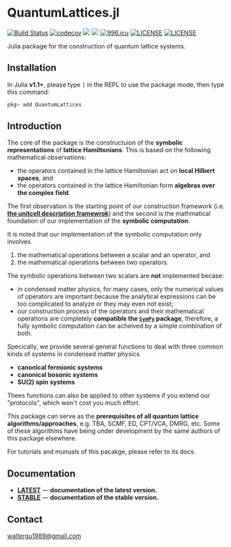 # QuantumLattices.jl

[![Build Status](https://api.travis-ci.org/Quantum-Many-Body/QuantumLattices.jl.svg?branch=master)](https://travis-ci.org/Quantum-Many-Body/QuantumLattices.jl)
[![codecov](https://codecov.io/gh/Quantum-Many-Body/QuantumLattices.jl/branch/master/graph/badge.svg)](https://codecov.io/gh/Quantum-Many-Body/QuantumLattices.jl)
[![][docs-latest-img]][docs-latest-url]
[![][docs-stable-img]][docs-stable-url]
[![996.icu](https://img.shields.io/badge/link-996.icu-red.svg)](https://996.icu)
[![LICENSE](https://img.shields.io/badge/License-Apache%202.0-blue.svg)](https://opensource.org/licenses/Apache-2.0)
[![LICENSE](https://img.shields.io/badge/license-Anti%20996-blue.svg)](https://github.com/996icu/996.ICU/blob/master/LICENSE)

Julia package for the construction of quantum lattice systems.

## Installation

In Julia **v1.1+**, please type `]` in the REPL to use the package mode, then type this command:

```julia
pkg> add QuantumLattices
```

## Introduction

The core of the package is the constructuion of the **symbolic representations** of **lattice Hamiltonians**. This is based on the following  mathematical observations:
* the operators contained in the lattice Hamiltonian act on **local Hilbert spaces**, and
* the operators contained in the lattice Hamiltonian form **algebras over the complex field**.

The first observation is the starting point of our construction framework (i.e. [**the unitcell description framewrok**](https://quantum-many-body.github.io/QuantumLattices.jl/dev/tutorial/UnitcellDescription/)) and the second is the mathmatical foundation of our implementation of the **symbolic computation**.

It is noted that our implementation of the symbolic computation only involves
1) the mathematical operations between a scalar and an operator, and
2) the mathematical operations between two operators.

The symbolic operations between two scalars are **not** implemented becase:
* in condensed matter physics, for many cases, only the numerical values of operators are important because the analytical expressions can be too complicated to analyze or they may even not exist;
* our construction process of the operators and their mathematical operations are completely **compatible the [`SymPy`](https://github.com/JuliaPy/SymPy.jl) package**, therefore, a fully symbolic computation can be acheived by a simple combination of both.

Specically, we provide several general functions to deal with three common kinds of systems in condensed matter physics
* **canonical fermionic systems**
* **canonical bosonic systems**
* **SU(2) spin systems**

Thees functions can also be applied to other systems if you extend our "protocols", which won't cost you much effort.

This package can serve as the **prerequisites of all quantum lattice algorithms/approaches**, e.g. TBA, SCMF, ED, CPT/VCA, DMRG, etc. Some of these algorithms have being under development by the same authors of this package elsewhere.

For tutorials and munuals of this pacakge, please refer to its docs.

## Documentation
- [**LATEST**][docs-latest-url] &mdash; **documentation of the latest version.**
- [**STABLE**][docs-stable-url] &mdash; **documentation of the stable version.**


## Contact
waltergu1989@gmail.com


[docs-latest-img]: https://img.shields.io/badge/docs-latest-blue.svg
[docs-latest-url]: https://quantum-many-body.github.io/QuantumLattices.jl/latest/
[docs-stable-img]: https://img.shields.io/badge/docs-stable-blue.svg
[docs-stable-url]: https://quantum-many-body.github.io/QuantumLattices.jl/stable/
